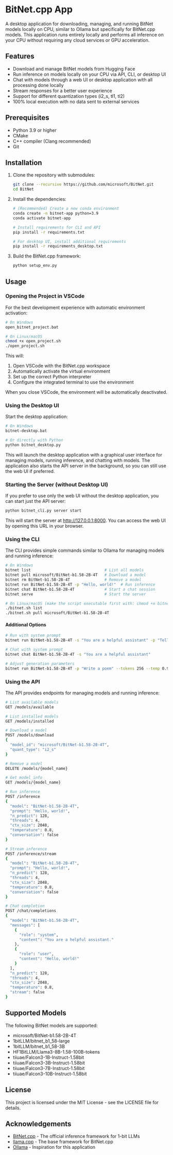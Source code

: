 # BitNet.cpp App

A desktop application for downloading, managing, and running BitNet models locally on CPU, similar to Ollama but specifically for BitNet.cpp models. This application runs entirely locally and performs all inference on your CPU without requiring any cloud services or GPU acceleration.

## Features

- Download and manage BitNet models from Hugging Face
- Run inference on models locally on your CPU via API, CLI, or desktop UI
- Chat with models through a web UI or desktop application with all processing done locally
- Stream responses for a better user experience
- Support for different quantization types (i2_s, tl1, tl2)
- 100% local execution with no data sent to external services

## Prerequisites

- Python 3.9 or higher
- CMake
- C++ compiler (Clang recommended)
- Git

## Installation

1. Clone the repository with submodules:
   ```bash
   git clone --recursive https://github.com/microsoft/BitNet.git
   cd BitNet
   ```

2. Install the dependencies:
   ```bash
   # (Recommended) Create a new conda environment
   conda create -n bitnet-app python=3.9
   conda activate bitnet-app

   # Install requirements for CLI and API
   pip install -r requirements.txt

   # For desktop UI, install additional requirements
   pip install -r requirements_desktop.txt
   ```

3. Build the BitNet.cpp framework:
   ```bash
   python setup_env.py
   ```

## Usage

### Opening the Project in VSCode

For the best development experience with automatic environment activation:

```bash
# On Windows
open_bitnet_project.bat

# On Linux/macOS
chmod +x open_project.sh
./open_project.sh
```

This will:
1. Open VSCode with the BitNet.cpp workspace
2. Automatically activate the virtual environment
3. Set up the correct Python interpreter
4. Configure the integrated terminal to use the environment

When you close VSCode, the environment will be automatically deactivated.

### Using the Desktop UI

Start the desktop application:

```bash
# On Windows
bitnet-desktop.bat

# Or directly with Python
python bitnet_desktop.py
```

This will launch the desktop application with a graphical user interface for managing models, running inference, and chatting with models. The application also starts the API server in the background, so you can still use the web UI if preferred.

### Starting the Server (without Desktop UI)

If you prefer to use only the web UI without the desktop application, you can start just the API server:

```bash
python bitnet_cli.py server start
```

This will start the server at http://127.0.0.1:8000. You can access the web UI by opening this URL in your browser.

### Using the CLI

The CLI provides simple commands similar to Ollama for managing models and running inference:

```bash
# On Windows
bitnet list                                # List all models
bitnet pull microsoft/BitNet-b1.58-2B-4T   # Download a model
bitnet rm BitNet-b1.58-2B-4T               # Remove a model
bitnet run BitNet-b1.58-2B-4T -p "Hello, world!"  # Run inference
bitnet chat BitNet-b1.58-2B-4T             # Start a chat session
bitnet serve                               # Start the server

# On Linux/macOS (make the script executable first with: chmod +x bitnet.sh)
./bitnet.sh list
./bitnet.sh pull microsoft/BitNet-b1.58-2B-4T
```

#### Additional Options

```bash
# Run with system prompt
bitnet run BitNet-b1.58-2B-4T -s "You are a helpful assistant" -p "Tell me about quantum computing"

# Chat with system prompt
bitnet chat BitNet-b1.58-2B-4T -s "You are a helpful assistant"

# Adjust generation parameters
bitnet run BitNet-b1.58-2B-4T -p "Write a poem" --tokens 256 --temp 0.9 --threads 8
```

### Using the API

The API provides endpoints for managing models and running inference:

```bash
# List available models
GET /models/available

# List installed models
GET /models/installed

# Download a model
POST /models/download
{
  "model_id": "microsoft/BitNet-b1.58-2B-4T",
  "quant_type": "i2_s"
}

# Remove a model
DELETE /models/{model_name}

# Get model info
GET /models/{model_name}

# Run inference
POST /inference
{
  "model": "BitNet-b1.58-2B-4T",
  "prompt": "Hello, world!",
  "n_predict": 128,
  "threads": 4,
  "ctx_size": 2048,
  "temperature": 0.8,
  "conversation": false
}

# Stream inference
POST /inference/stream
{
  "model": "BitNet-b1.58-2B-4T",
  "prompt": "Hello, world!",
  "n_predict": 128,
  "threads": 4,
  "ctx_size": 2048,
  "temperature": 0.8,
  "conversation": false
}

# Chat completion
POST /chat/completions
{
  "model": "BitNet-b1.58-2B-4T",
  "messages": [
    {
      "role": "system",
      "content": "You are a helpful assistant."
    },
    {
      "role": "user",
      "content": "Hello, world!"
    }
  ],
  "n_predict": 128,
  "threads": 4,
  "ctx_size": 2048,
  "temperature": 0.8,
  "stream": false
}
```

## Supported Models

The following BitNet models are supported:

- microsoft/BitNet-b1.58-2B-4T
- 1bitLLM/bitnet_b1_58-large
- 1bitLLM/bitnet_b1_58-3B
- HF1BitLLM/Llama3-8B-1.58-100B-tokens
- tiiuae/Falcon3-1B-Instruct-1.58bit
- tiiuae/Falcon3-3B-Instruct-1.58bit
- tiiuae/Falcon3-7B-Instruct-1.58bit
- tiiuae/Falcon3-10B-Instruct-1.58bit

## License

This project is licensed under the MIT License - see the LICENSE file for details.

## Acknowledgements

- [BitNet.cpp](https://github.com/microsoft/BitNet) - The official inference framework for 1-bit LLMs
- [llama.cpp](https://github.com/ggerganov/llama.cpp) - The base framework for BitNet.cpp
- [Ollama](https://github.com/ollama/ollama) - Inspiration for this application
